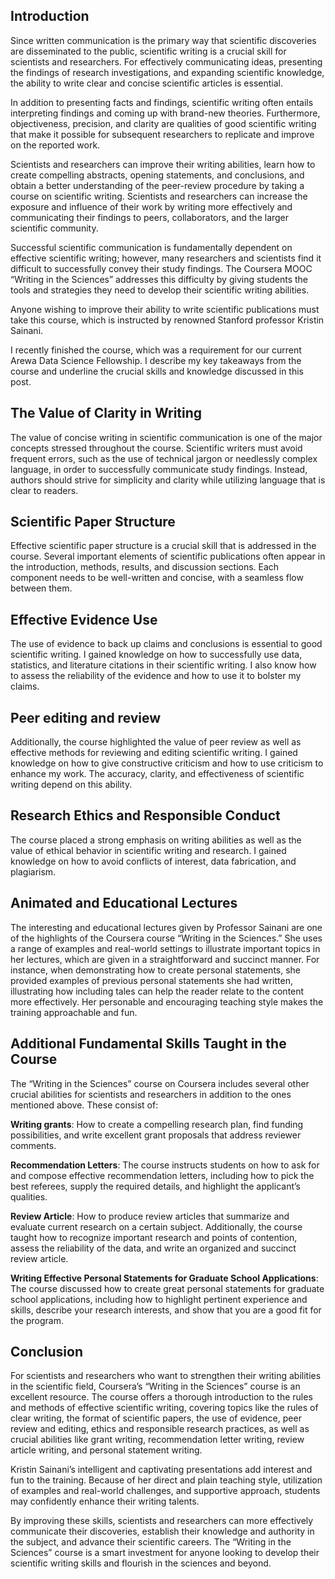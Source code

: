 
## Introduction

Since written communication is the primary way that scientific discoveries are disseminated to the public, scientific writing is a crucial skill for scientists and researchers. For effectively communicating ideas, presenting the findings of research investigations, and expanding scientific knowledge, the ability to write clear and concise scientific articles is essential.

In addition to presenting facts and findings, scientific writing often entails interpreting findings and coming up with brand-new theories. Furthermore, objectiveness, precision, and clarity are qualities of good scientific writing that make it possible for subsequent researchers to replicate and improve on the reported work.

Scientists and researchers can improve their writing abilities, learn how to create compelling abstracts, opening statements, and conclusions, and obtain a better understanding of the peer-review procedure by taking a course on scientific writing. Scientists and researchers can increase the exposure and influence of their work by writing more effectively and communicating their findings to peers, collaborators, and the larger scientific community.

Successful scientific communication is fundamentally dependent on effective scientific writing; however, many researchers and scientists find it difficult to successfully convey their study findings. The Coursera MOOC “Writing in the Sciences” addresses this difficulty by giving students the tools and strategies they need to develop their scientific writing abilities.

Anyone wishing to improve their ability to write scientific publications must take this course, which is instructed by renowned Stanford professor Kristin Sainani.

I recently finished the course, which was a requirement for our current Arewa Data Science Fellowship. I describe my key takeaways from the course and underline the crucial skills and knowledge discussed in this post.

## The Value of Clarity in Writing

The value of concise writing in scientific communication is one of the major concepts stressed throughout the course. Scientific writers must avoid frequent errors, such as the use of technical jargon or needlessly complex language, in order to successfully communicate study findings. Instead, authors should strive for simplicity and clarity while utilizing language that is clear to readers.

## Scientific Paper Structure

Effective scientific paper structure is a crucial skill that is addressed in the course. Several important elements of scientific publications often appear in the introduction, methods, results, and discussion sections. Each component needs to be well-written and concise, with a seamless flow between them.

## Effective Evidence Use

The use of evidence to back up claims and conclusions is essential to good scientific writing. I gained knowledge on how to successfully use data, statistics, and literature citations in their scientific writing. I also know how to assess the reliability of the evidence and how to use it to bolster my claims.

## Peer editing and review

Additionally, the course highlighted the value of peer review as well as effective methods for reviewing and editing scientific writing. I gained knowledge on how to give constructive criticism and how to use criticism to enhance my work. The accuracy, clarity, and effectiveness of scientific writing depend on this ability.

## Research Ethics and Responsible Conduct

The course placed a strong emphasis on writing abilities as well as the value of ethical behavior in scientific writing and research. I gained knowledge on how to avoid conflicts of interest, data fabrication, and plagiarism.

## Animated and Educational Lectures

The interesting and educational lectures given by Professor Sainani are one of the highlights of the Coursera course “Writing in the Sciences.” She uses a range of examples and real-world settings to illustrate important topics in her lectures, which are given in a straightforward and succinct manner. For instance, when demonstrating how to create personal statements, she provided examples of previous personal statements she had written, illustrating how including tales can help the reader relate to the content more effectively. Her personable and encouraging teaching style makes the training approachable and fun.

## Additional Fundamental Skills Taught in the Course
The “Writing in the Sciences” course on Coursera includes several other crucial abilities for scientists and researchers in addition to the ones mentioned above. These consist of:

__Writing grants__: How to create a compelling research plan, find funding possibilities, and write excellent grant proposals that address reviewer comments.

__Recommendation Letters__: The course instructs students on how to ask for and compose effective recommendation letters, including how to pick the best referees, supply the required details, and highlight the applicant’s qualities.

__Review Article__: How to produce review articles that summarize and evaluate current research on a certain subject. Additionally, the course taught how to recognize important research and points of contention, assess the reliability of the data, and write an organized and succinct review article.

__Writing Effective Personal Statements for Graduate School Applications__: The course discussed how to create great personal statements for graduate school applications, including how to highlight pertinent experience and skills, describe your research interests, and show that you are a good fit for the program.

## Conclusion

For scientists and researchers who want to strengthen their writing abilities in the scientific field, Coursera’s “Writing in the Sciences” course is an excellent resource. The course offers a thorough introduction to the rules and methods of effective scientific writing, covering topics like the rules of clear writing, the format of scientific papers, the use of evidence, peer review and editing, ethics and responsible research practices, as well as crucial abilities like grant writing, recommendation letter writing, review article writing, and personal statement writing.

Kristin Sainani’s intelligent and captivating presentations add interest and fun to the training. Because of her direct and plain teaching style, utilization of examples and real-world challenges, and supportive approach, students may confidently enhance their writing talents.

By improving these skills, scientists and researchers can more effectively communicate their discoveries, establish their knowledge and authority in the subject, and advance their scientific careers. The “Writing in the Sciences” course is a smart investment for anyone looking to develop their scientific writing skills and flourish in the sciences and beyond.
